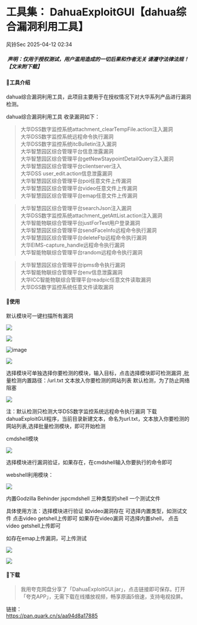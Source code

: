 #  工具集： DahuaExploitGUI【dahua综合漏洞利用工具】   
 风铃Sec   2025-04-12 02:34  
  
#####  声明：仅用于授权测试，用户滥用造成的一切后果和作者无关 请遵守法律法规！【文末附下载】  
#### 🐉工具介绍  
  
dahua综合漏洞利用工具，此项目主要用于在授权情况下对大华系列产品进行漏洞检测。  
  
dahua综合漏洞利用工具 收录漏洞如下：  
> 大华DSS数字监控系统attachment_clearTempFile.action注入漏洞  
> 大华DSS数字监控系统远程命令执行漏洞  
> 大华DSS数字监控系统itcBulletin注入漏洞  
> 大华智慧园区综合管理平台信息泄露漏洞  
> 大华智慧园区综合管理平台getNewStaypointDetailQuery注入漏洞  
> 大华智慧园区综合管理平台clientserver注入  
> 大华DSS user_edit.action信息泄露漏洞  
> 大华智慧园区综合管理平台poi任意文件上传漏洞  
> 大华智慧园区综合管理平台video任意文件上传漏洞  
> 大华智慧园区综合管理平台emap任意文件上传漏洞  
  
> 大华智慧园区综合管理平台searchJson注入漏洞  
> 大华DSS数字监控系统attachment_getAttList.action注入漏洞  
> 大华智能物联综合管理平台justForTest用户登录漏洞  
> 大华智慧园区综合管理平台sendFaceInfo远程命令执行漏洞  
> 大华智慧园区综合管理平台deleteFtp远程命令执行漏洞  
> 大华EIMS-capture_handle远程命令执行漏洞  
> 大华智能物联综合管理平台random远程命令执行漏洞  
  
> 大华智慧园区综合管理平台ipms命令执行漏洞  
> 大华智能物联综合管理平台env信息泄露漏洞  
> 大华ICC智能物联综合管理平台readpic任意文件读取漏洞  
> 大华DSS数字监控系统任意文件读取漏洞  
  
#### 🚀使用  
  
默认模块可一键扫描所有漏洞  
  
![](https://mmbiz.qpic.cn/mmbiz_png/qGTEdaLg0HlouicLplu8r0bEyavr0I29KJwMPXyaDavX4IQaI6nViaUKHeTbOqaQgfu4CDgX5iaiaZw5Cqx2gGJdhw/640?wx_fmt=png&from=appmsg "")  
  
![](https://mmbiz.qpic.cn/mmbiz_png/qGTEdaLg0HlouicLplu8r0bEyavr0I29KBVJgOrZAmibYgRv8SicEUXLDj0EiaSxaMqu1SIW2R4x1TX0DgGpANBAZw/640?wx_fmt=png&from=appmsg "")  
  
![image](https://mmbiz.qpic.cn/mmbiz_png/qGTEdaLg0HlouicLplu8r0bEyavr0I29KFNia0ZDl67msHXQpPsvO3kEcnaILGdRiax10v8r7QMtfdqr8w45j0sgQ/640?wx_fmt=png&from=appmsg "")  
  
![](https://mmbiz.qpic.cn/mmbiz_png/qGTEdaLg0HlouicLplu8r0bEyavr0I29KzyCcfVKl0CjHbYibRicibU6lnFME3zYVCiakhSTss4mkTiafpGG9pyGIzuQ/640?wx_fmt=png&from=appmsg "")  
  
选择模块可单独选择你要检测的模块，输入目标，点击选择模块即可检测漏洞 ,批量检测内置路径：/url.txt 文本放入你要检测的网站列表 默认检测，为了防止网络阻塞  
  
![](https://mmbiz.qpic.cn/mmbiz_png/qGTEdaLg0HlouicLplu8r0bEyavr0I29Kpxibib8zncHgJfhvozHO9HgfPJseYPSfbH8ZibZP4y7icyysficzCbnqCQQ/640?wx_fmt=png&from=appmsg "")  
  
注：默认检测只检测大华DSS数字监控系统远程命令执行漏洞 下载dahuaExploitGUI程序，当前目录新建文本，命名为url.txt，文本放入你要检测的网站列表,选择批量检测模块，即可开始检测  
  
cmdshell模块  
  
![](https://mmbiz.qpic.cn/mmbiz_png/qGTEdaLg0HlouicLplu8r0bEyavr0I29Kfdue64dOgmhJCpG4H2SlC5J9nXCbyy8j3TIfLkNAJwofDibcjP5u70w/640?wx_fmt=png&from=appmsg "")  
  
选择模块进行漏洞验证，如果存在，在cmdshell输入你要执行的命令即可  
  
webshell利用模块：  
  
![](https://mmbiz.qpic.cn/mmbiz_png/qGTEdaLg0HlouicLplu8r0bEyavr0I29KXicb3GeibzTU5WUkuENmg66RHIro8DAiay0CO52FHvjOc6fCUQL9zulRw/640?wx_fmt=png&from=appmsg "")  
  
内置Godzilla Behinder jspcmdshell 三种类型的shell 一个测试文件  
  
具体使用方法：选择模块进行验证 如video漏洞存在 可选择内置类型，如测试文件 点击video getshell上传即可 如果存在video漏洞 可选择内置shell， 点击video getshell上传即可  
  
如存在emap上传漏洞，可上传测试  
  
![](https://mmbiz.qpic.cn/mmbiz_png/qGTEdaLg0HlouicLplu8r0bEyavr0I29KicHHnPvBRBB52icDvTCdK6eugiaQnMkhsaAlnQhS9Sb7xM88Ixb82VfWA/640?wx_fmt=png&from=appmsg "")  
  
![](https://mmbiz.qpic.cn/mmbiz_png/qGTEdaLg0HlouicLplu8r0bEyavr0I29KNOvXOyUVIFbZrEmINRtjaLMUSDcBHpwMc90rMbwSqM2tlA2NiciauaKA/640?wx_fmt=png&from=appmsg "")  
#### 🚨下载  
> 我用夸克网盘分享了「DahuaExploitGUI.jar」，点击链接即可保存。打开「夸克APP」，无需下载在线播放视频，畅享原画5倍速，支持电视投屏。  
  
链接：  
https://pan.quark.cn/s/aa94d8a17885  
  
  
  
  
